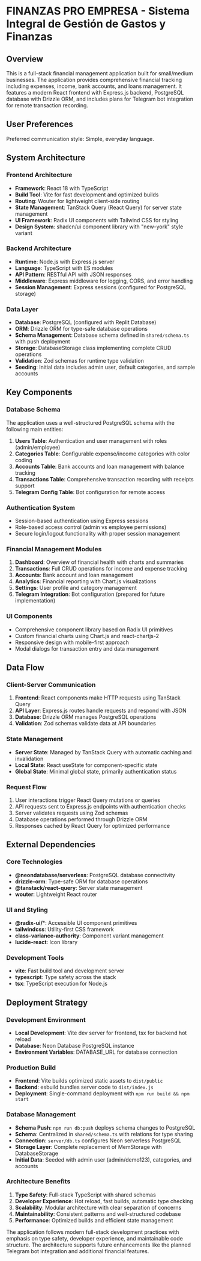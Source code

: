 # FINANZAS PRO EMPRESA - Sistema Integral de Gestión de Gastos y Finanzas

## Overview

This is a full-stack financial management application built for small/medium businesses. The application provides comprehensive financial tracking including expenses, income, bank accounts, and loans management. It features a modern React frontend with Express.js backend, PostgreSQL database with Drizzle ORM, and includes plans for Telegram bot integration for remote transaction recording.

## User Preferences

Preferred communication style: Simple, everyday language.

## System Architecture

### Frontend Architecture
- **Framework**: React 18 with TypeScript
- **Build Tool**: Vite for fast development and optimized builds
- **Routing**: Wouter for lightweight client-side routing
- **State Management**: TanStack Query (React Query) for server state management
- **UI Framework**: Radix UI components with Tailwind CSS for styling
- **Design System**: shadcn/ui component library with "new-york" style variant

### Backend Architecture
- **Runtime**: Node.js with Express.js server
- **Language**: TypeScript with ES modules
- **API Pattern**: RESTful API with JSON responses
- **Middleware**: Express middleware for logging, CORS, and error handling
- **Session Management**: Express sessions (configured for PostgreSQL storage)

### Data Layer
- **Database**: PostgreSQL (configured with Replit Database)
- **ORM**: Drizzle ORM for type-safe database operations
- **Schema Management**: Database schema defined in `shared/schema.ts` with push deployment
- **Storage**: DatabaseStorage class implementing complete CRUD operations
- **Validation**: Zod schemas for runtime type validation
- **Seeding**: Initial data includes admin user, default categories, and sample accounts

## Key Components

### Database Schema
The application uses a well-structured PostgreSQL schema with the following main entities:

1. **Users Table**: Authentication and user management with roles (admin/employee)
2. **Categories Table**: Configurable expense/income categories with color coding
3. **Accounts Table**: Bank accounts and loan management with balance tracking
4. **Transactions Table**: Comprehensive transaction recording with receipts support
5. **Telegram Config Table**: Bot configuration for remote access

### Authentication System
- Session-based authentication using Express sessions
- Role-based access control (admin vs employee permissions)
- Secure login/logout functionality with proper session management

### Financial Management Modules
1. **Dashboard**: Overview of financial health with charts and summaries
2. **Transactions**: Full CRUD operations for income and expense tracking
3. **Accounts**: Bank account and loan management
4. **Analytics**: Financial reporting with Chart.js visualizations
5. **Settings**: User profile and category management
6. **Telegram Integration**: Bot configuration (prepared for future implementation)

### UI Components
- Comprehensive component library based on Radix UI primitives
- Custom financial charts using Chart.js and react-chartjs-2
- Responsive design with mobile-first approach
- Modal dialogs for transaction entry and data management

## Data Flow

### Client-Server Communication
1. **Frontend**: React components make HTTP requests using TanStack Query
2. **API Layer**: Express.js routes handle requests and respond with JSON
3. **Database**: Drizzle ORM manages PostgreSQL operations
4. **Validation**: Zod schemas validate data at API boundaries

### State Management
- **Server State**: Managed by TanStack Query with automatic caching and invalidation
- **Local State**: React useState for component-specific state
- **Global State**: Minimal global state, primarily authentication status

### Request Flow
1. User interactions trigger React Query mutations or queries
2. API requests sent to Express.js endpoints with authentication checks
3. Server validates requests using Zod schemas
4. Database operations performed through Drizzle ORM
5. Responses cached by React Query for optimized performance

## External Dependencies

### Core Technologies
- **@neondatabase/serverless**: PostgreSQL database connectivity
- **drizzle-orm**: Type-safe ORM for database operations
- **@tanstack/react-query**: Server state management
- **wouter**: Lightweight React router

### UI and Styling
- **@radix-ui/***: Accessible UI component primitives
- **tailwindcss**: Utility-first CSS framework
- **class-variance-authority**: Component variant management
- **lucide-react**: Icon library

### Development Tools
- **vite**: Fast build tool and development server
- **typescript**: Type safety across the stack
- **tsx**: TypeScript execution for Node.js

## Deployment Strategy

### Development Environment
- **Local Development**: Vite dev server for frontend, tsx for backend hot reload
- **Database**: Neon Database PostgreSQL instance
- **Environment Variables**: DATABASE_URL for database connection

### Production Build
- **Frontend**: Vite builds optimized static assets to `dist/public`
- **Backend**: esbuild bundles server code to `dist/index.js`
- **Deployment**: Single-command deployment with `npm run build && npm start`

### Database Management
- **Schema Push**: `npm run db:push` deploys schema changes to PostgreSQL
- **Schema**: Centralized in `shared/schema.ts` with relations for type sharing
- **Connection**: `server/db.ts` configures Neon serverless PostgreSQL
- **Storage Layer**: Complete replacement of MemStorage with DatabaseStorage
- **Initial Data**: Seeded with admin user (admin/demo123), categories, and accounts

### Architecture Benefits
1. **Type Safety**: Full-stack TypeScript with shared schemas
2. **Developer Experience**: Hot reload, fast builds, automatic type checking
3. **Scalability**: Modular architecture with clear separation of concerns
4. **Maintainability**: Consistent patterns and well-structured codebase
5. **Performance**: Optimized builds and efficient state management

The application follows modern full-stack development practices with emphasis on type safety, developer experience, and maintainable code structure. The architecture supports future enhancements like the planned Telegram bot integration and additional financial features.